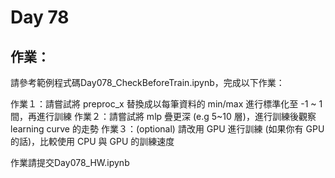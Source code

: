 # Day 78

## 作業：
請參考範例程式碼Day078_CheckBeforeTrain.ipynb，完成以下作業：

作業１：請嘗試將 preproc_x 替換成以每筆資料的 min/max 進行標準化至 -1 ~ 1 間，再進行訓練
作業２：請嘗試將 mlp 疊更深 (e.g 5~10 層)，進行訓練後觀察 learning curve 的走勢
作業３：(optional) 請改用 GPU 進行訓練 (如果你有 GPU 的話)，比較使用 CPU 與 GPU 的訓練速度

作業請提交Day078_HW.ipynb
